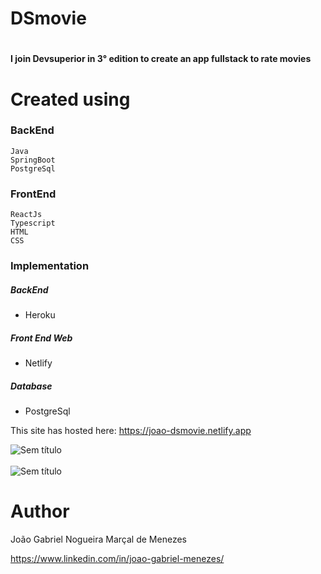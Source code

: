 # DSmovie
# 
#### I join Devsuperior in 3° edition to create an app fullstack to rate movies

# Created using 
### BackEnd
```
Java
SpringBoot
PostgreSql
```
### FrontEnd
```
ReactJs
Typescript
HTML
CSS
```
### Implementation
##### BackEnd
- Heroku
##### Front End Web
- Netlify
##### Database
- PostgreSql

This site has hosted here: https://joao-dsmovie.netlify.app

![Sem título](https://user-images.githubusercontent.com/60220208/161688190-0452e711-3d68-4093-8ea4-5b697e65206a.png)
<br><br>
![Sem título](https://user-images.githubusercontent.com/60220208/161688431-3c9833c3-c0b0-415b-9baf-7102eba4203d.png)

# Author

João Gabriel Nogueira Marçal de Menezes

https://www.linkedin.com/in/joao-gabriel-menezes/
